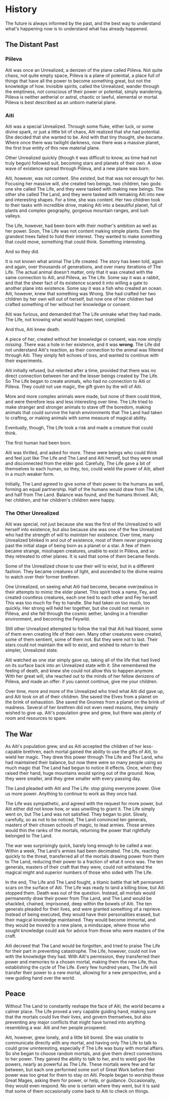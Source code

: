 # History

The future is always informed by the past, and the best way to understand what's happening now is to understand what has already happened. 

## The Distant Past

### Piileva

Aiti was once an Unrealized, a denizen of the plane called Piileva. Not quite chaos, not quite empty space, Piileva is a plane of potential, a place full of things that have all the power to become something great, but not the knowledge of how. Invisible spirits, called the Unrealized, wander through the emptiness, not conscious of their power or potential, simply wandering. Piileva is neither aetherial or astral, chaotic or lawful, elemental or mortal. Piileva is best described as an unborn material plane.

### Aiti

Aiti was a special Unrealized. Through some fluke, either luck, or some divine spark, or just a little bit of chaos, Aiti realized that she had potential. She decided that she wanted to be. And with that tiny thought, she _became_. Where once there was twilight darkness, now there was a massive planet, the first true entity of this new material plane. 

Other Unrealized quickly (though it was difficult to know, as time had not truly begun) followed suit, becoming stars and planets of their own. A slow wave of existence spread through Piileva, and a new plane was born.

Aiti, however, was not content. She _existed_, but that was not enough for her. Focusing her massive will, she created two beings, two children, two gods: one she called The Life, and they were tasked with making new beings. The other she called The Land, and they were tasked with remaking Aiti into new and interesting shapes. For a time, she was content. Her two children took to their tasks with incredible drive, making Aiti into a beautiful planet, full of plants and complex geography, gorgeous mountain ranges, and lush valleys. 

The Life, however, had been born with their mother's ambition as well as her power. Soon, The Life was not content making simple plants. Even the grandest trees failed to hold their interest. They wanted to make something that could move, something that could think. Something interesting.

And so they did.

It is not known what animal The Life created. The story has been told, again and again, over thousands of generations, and over many iterations of The Life. The actual animal doesn't matter, only that it was created with the same connection to Aiti, and Piileva, as The Life. Some say it was a rabbit, and that the sheer fact of its existence scared it into willing a gate to another plane into existence. Some say it was a fish who created an ocean. Aiti, however, knew that something was Wrong. She had crafted her two children by her own will out of herself, but now one of her children had crafted something of her without her knowledge or consent.

Aiti was furious, and demanded that The Life unmake what they had made. The Life, not knowing what would happen next, complied.

And thus, Aiti knew death.

A piece of her, created without her knowledge or consent, was now simply _missing_. There was a hole in her existence, and it was **wrong**. The Life did not understand Aiti's reaction, as their connection to the animal was filtered through Aiti. They simply felt echoes of loss, and wanted to continue with their experiments.

Aiti initially refused, but relented after a time, provided that there was no direct connection between her and the lesser beings created by The Life. So The Life began to create animals, who had no connection to Aiti or Piileva. They could not use magic, the gift given by the will of Aiti. 

More and more complex animals were made, but none of them could think, and were therefore less and less interesting over time. The Life tried to make stranger and stronger animals to stave off the boredom, making animals that could survive the harsh environments that The Land had taken to crafting, or making animals with some measure of magical ability.

Eventually, though, The Life took a risk and made a creature that could think.

The first human had been born.

Aiti was thrilled, and asked for more. These were beings who could think and feel just like The Life and The Land and Aiti herself, but they were small and disconnected from the elder god. Carefully, The Life gave a bit of themselves to each human, so they, too, could wield the power of Aiti, albeit in a much weaker form. 

Initially, The Land agreed to give some of their power to the humans as well, forming an equal partnership. Half of the humans would draw from The Life, and half from The Land. Balance was found, and the humans thrived. Aiti, her children, and her children's children were happy. 

### The Other Unrealized

Aiti was special, not just because she was the first of the Unrealized to will herself into existence, but also because she was one of the few Unrealized who had the strength of will to _maintain_ her existence. Over time, many Unrealized blinked in and out of existence, most of them never progressing past the initial stage of being born as a planet or a star. A few of them became strange, misshapen creatures, unable to exist in Piileva, and so they retreated to other planes. It is said that some of them became fiends.

Some of the Unrealized chose to use their will to exist, but in a different fashion. They became creatures of light, and ascended to the divine realms to watch over their former brethren. 

One Unrealized, on seeing what Aiti had become, became overzealous in their attempts to mimic the elder planet. This spirit took a name, Fey, and created countless creatures, each one tied to each other and Fey herself. This was too much for Fey to handle. She had taken on too much, too quickly. Her strong will held her together, but she could not remain in Piileva, and she fell through the cosmic aether, landing in a friendlier environment, and becoming the Feywild.

Still other Unrealized attempted to follow the trail that Aiti had blazed, some of them even creating life of their own. Many other creatures were created, some of them sentient, some of them not. But they were not to last. Their stars could not maintain the will to exist, and wished to return to their simpler, Unrealized state. 

Aiti watched as one star simply gave up, taking all of the life that had lived on its surface back into an Unrealized state with it. She remembered the feeling of death, and knew she could not allow this to happen anymore. With her great will, she reached out to the minds of her fellow denizens of Piileva, and made an offer: if you cannot continue, give me your children.

Over time, more and more of the Unrealized who tried what Aiti did gave up, and Aiti took on all of their children. She saved the Elves from a planet on the brink of exhaustion. She saved the Gnomes from a planet on the brink of madness. Several of her brethren did not even need reasons, they simply wished to give up. Aiti's population grew and grew, but there was plenty of room and resources to spare.

## The War

As Aiti's population grew, and as Aiti accepted the children of her less-capable brethren, each mortal gained the ability to use the gifts of Aiti, to wield her magic. They drew this power through The Life and The Land, who had maintained their balance, but now there were so many people using so much magic that The Land had begun to notice ill effects. Once, when they raised their hand, huge mountains would spring out of the ground. Now, they were smaller, and they grew smaller with every passing day.

The Land pleaded with Aiti and The Life: stop giving everyone power. Give us more power. Anything to continue to work as they once had.

The Life was sympathetic, and agreed with the request for more power, but Aiti either did not know how, or was unwilling to grant it. The Life simply went on, but The Land was not satisfied. They began to plot. Slowly, carefully, so as not to be noticed, The Land convinced ten generals, masters of their chosen schools of magic, to lead armies. Those armies would thin the ranks of the mortals, returning the power that rightfully belonged to The Land.

The war was surprisingly quick, barely long enough to be called a war. Within a week, The Land's armies had been decimated. The Life, reacting quickly to the threat, transferred all of the mortals drawing power from them to The Land, reducing their power to a fraction of what it once was. The ten generals, masters of their craft that they were, could not withstand the magical might and superior numbers of those who sided with The Life.

In the end, The Life and The Land fought, a titanic battle that left permanent scars on the surface of Aiti. The Life was ready to land a killing blow, but Aiti stopped them. Death was out of the question. Instead, all mortals would permanently draw their power from The Land, and The Land would be shackled, chained, imprisoned, deep within the bowels of Aiti. The ten generals pleaded for their lives, and were granted something of a reprieve. Instead of being executed, they would have their personalities erased, but their magical knowledge maintained. They would become immortal, and they would be moved to a new plane, a mindscape, where those who sought knowledge could ask for advice from those who were masters of the craft.

Aiti decreed that The Land would be forgotten, and tried to praise The Life for their part in preventing catastrophe. The Life, however, could not live with the knowledge they had. With Aiti's permission, they transferred their power and memories to a chosen mortal, making them the new Life, thus establishing the cycle of The Life. Every few hundred years, The Life will transfer their power to a new mortal, allowing for a new perspective, and a new guiding hand over the world.

## Peace

Without The Land to constantly reshape the face of Aiti, the world became a calmer place. The Life proved a very capable guiding hand, making sure that the mortals could live their lives, and govern themselves, but also preventing any major conflicts that might have turned into anything resembling a war. Aiti and her people prospered.

Aiti, however, grew lonely, and a little bit bored. She was unable to communicate directly with any mortal, and having only The Life to talk to could grow uninteresting, especially if The Life was busy with mortal affairs. So she began to choose random mortals, and give them direct connections to her power. They gained the ability to talk to her, and to wield god-like powers, nearly as powerful as The Life. These mortals were few and far between, but each one performed some sort of Great Work before their power was too great for them to stay on Aiti. People began to worship these Great Mages, asking them for power, or help, or guidance. Occasionally, they would even respond. No one is certain where they went, but it is said that some of them occasionally come back to Aiti to check on things. 
